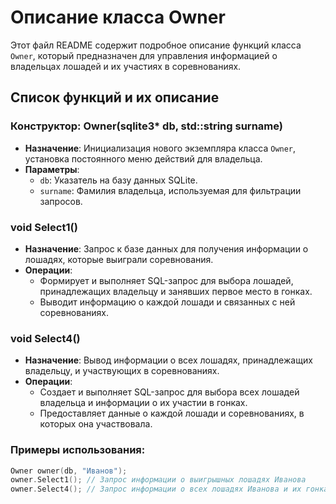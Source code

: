 # Описание класса Owner

Этот файл README содержит подробное описание функций класса `Owner`, который предназначен для управления информацией о владельцах лошадей и их участиях в соревнованиях.

## Список функций и их описание

### Конструктор: Owner(sqlite3* db, std::string surname)

- **Назначение**: Инициализация нового экземпляра класса `Owner`, установка постоянного меню действий для владельца.
- **Параметры**:
  - `db`: Указатель на базу данных SQLite.
  - `surname`: Фамилия владельца, используемая для фильтрации запросов.

### void Select1()

- **Назначение**: Запрос к базе данных для получения информации о лошадях, которые выиграли соревнования.
- **Операции**:
  - Формирует и выполняет SQL-запрос для выбора лошадей, принадлежащих владельцу и занявших первое место в гонках.
  - Выводит информацию о каждой лошади и связанных с ней соревнованиях.

### void Select4()

- **Назначение**: Вывод информации о всех лошадях, принадлежащих владельцу, и участвующих в соревнованиях.
- **Операции**:
  - Создает и выполняет SQL-запрос для выбора всех лошадей владельца и информации о их участии в гонках.
  - Предоставляет данные о каждой лошади и соревнованиях, в которых она участвовала.

### Примеры использования:

```cpp
Owner owner(db, "Иванов");
owner.Select1(); // Запрос информации о выигрышных лошадях Иванова
owner.Select4(); // Запрос информации о всех лошадях Иванова и их гонках
